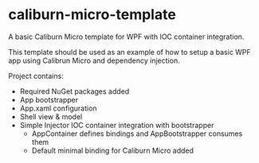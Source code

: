 # caliburn-micro-template
A basic Caliburn Micro template for WPF with IOC container integration.

This template should be used as an example of how to setup a basic WPF app using Calibrun Micro and dependency injection.

Project contains:

- Required NuGet packages added
- App bootstrapper 
- App.xaml configuration
- Shell view & model
- Simple Injector IOC container integration with bootstrapper
  - AppContainer defines bindings and AppBootstrapper consumes them
  - Default minimal binding for Caliburn Micro added
